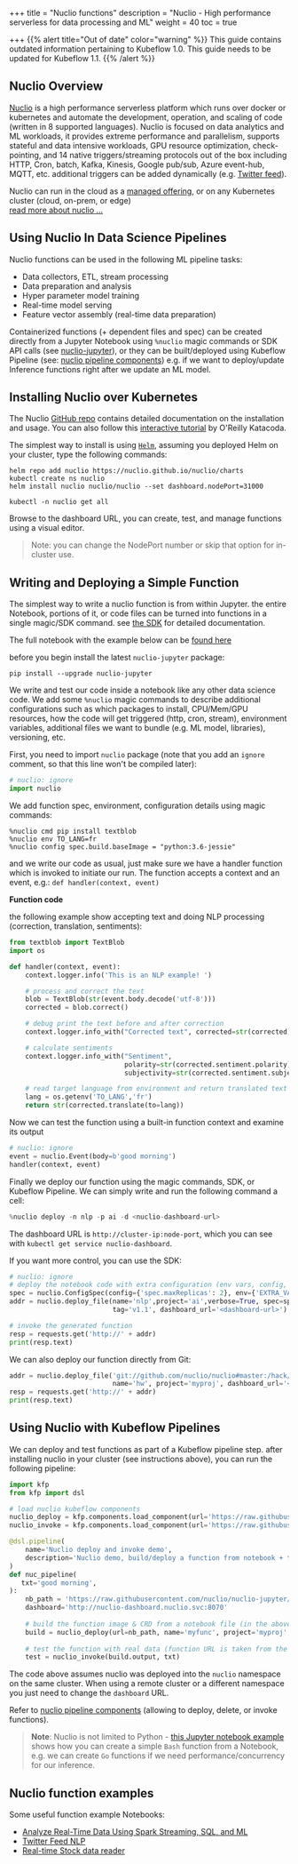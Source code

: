 +++
title = "Nuclio functions"
description = "Nuclio - High performance serverless for data processing and ML"
weight = 40
toc = true
                    
+++
{{% alert title="Out of date" color="warning" %}}
This guide contains outdated information pertaining to Kubeflow 1.0. This guide
needs to be updated for Kubeflow 1.1.
{{% /alert %}}

## Nuclio Overview

[Nuclio](https://github.com/nuclio/nuclio) is a high performance serverless platform which runs over docker or kubernetes 
and automate the development, operation, and scaling of code (written in 8 supported languages).
Nuclio is focused on data analytics and ML workloads, it provides extreme performance and parallelism, supports stateful and data intensive 
workloads, GPU resource optimization, check-pointing, and 14 native triggers/streaming protocols out of the box including HTTP, Cron, batch, Kafka, Kinesis, 
Google pub/sub, Azure event-hub, MQTT, etc. additional triggers can be added dynamically (e.g. [Twitter feed](https://github.com/v3io/tutorials/blob/master/demos/stocks/04-read-tweets.ipynb)).
  
Nuclio can run in the cloud as a [managed offering](https://www.iguazio.com/), or on any Kubernetes cluster (cloud, on-prem, or edge)<br>
[read more about nuclio ...](https://github.com/nuclio/nuclio)

## Using Nuclio In Data Science Pipelines 

Nuclio functions can be used in the following ML pipeline tasks:

- Data collectors, ETL, stream processing
- Data preparation and analysis
- Hyper parameter model training
- Real-time model serving
- Feature vector assembly (real-time data preparation)
 
Containerized functions (+ dependent files and spec) can be created directly from a Jupyter Notebook 
using `%nuclio` magic commands or SDK API calls (see [nuclio-jupyter](https://github.com/nuclio/nuclio-jupyter)), 
or they can be built/deployed using Kubeflow Pipeline (see: [nuclio pipeline components]()) 
e.g. if we want to deploy/update Inference functions right after we update an ML model. 

## Installing Nuclio over Kubernetes

The Nuclio [GitHub repo](https://github.com/nuclio/nuclio) contains detailed documentation on the installation and usage.
You can also follow this [interactive tutorial](https://www.katacoda.com/javajon/courses/kubernetes-serverless/nuclio) by O'Reilly Katacoda.

The simplest way to install is using [`Helm`](https://helm.sh/docs/intro/install/), assuming you deployed Helm on your cluster, type the following commands:

```
helm repo add nuclio https://nuclio.github.io/nuclio/charts
kubectl create ns nuclio
helm install nuclio nuclio/nuclio --set dashboard.nodePort=31000

kubectl -n nuclio get all
```

Browse to the dashboard URL, you can create, test, and manage functions using a visual editor.

> Note: you can change the NodePort number or skip that option for in-cluster use.

## Writing and Deploying a Simple Function 

The simplest way to write a nuclio function is from within Jupyter.
the entire Notebook, portions of it, or code files can be turned into functions in a single magic/SDK command.
see [the SDK](https://github.com/nuclio/nuclio-jupyter) for detailed documentation. 

The full notebook with the example below can be [found here](https://github.com/nuclio/nuclio-jupyter/blob/master/docs/nlp-example.ipynb)

before you begin install the latest `nuclio-jupyter` package:

    pip install --upgrade nuclio-jupyter

We write and test our code inside a notebook like any other data science code.
We add some `%nuclio` magic commands to describe additional configurations such as which packages to install, 
CPU/Mem/GPU resources, how the code will get triggered (http, cron, stream), environment variables, 
additional files we want to bundle (e.g. ML model, libraries), versioning, etc.

First, you need to import `nuclio` package (note that you add an `ignore` comment, so that this line won't be compiled later):

```python
# nuclio: ignore
import nuclio
```

We add function spec, environment, configuration details using magic commands:

```
%nuclio cmd pip install textblob
%nuclio env TO_LANG=fr
%nuclio config spec.build.baseImage = "python:3.6-jessie"
```

and we write our code as usual, just make sure we have a handler function which 
is invoked to initiate our run. The function accepts a context and an event, e.g.:
 `def handler(context, event)`
 
**Function code**

the following example show accepting text and doing NLP processing (correction, translation, sentiments):

```python
from textblob import TextBlob
import os

def handler(context, event):
    context.logger.info('This is an NLP example! ')

    # process and correct the text
    blob = TextBlob(str(event.body.decode('utf-8')))
    corrected = blob.correct()

    # debug print the text before and after correction
    context.logger.info_with("Corrected text", corrected=str(corrected), orig=str(blob))

    # calculate sentiments
    context.logger.info_with("Sentiment",
                             polarity=str(corrected.sentiment.polarity),
                             subjectivity=str(corrected.sentiment.subjectivity))

    # read target language from environment and return translated text
    lang = os.getenv('TO_LANG','fr')
    return str(corrected.translate(to=lang))
```

Now we can test the function using a built-in function context and examine its output  

```python
# nuclio: ignore
event = nuclio.Event(body=b'good morning')
handler(context, event)
```

Finally we deploy our function using the magic commands, SDK, or Kubeflow Pipeline.
We can simply write and run the following command a cell:

```python
%nuclio deploy -n nlp -p ai -d <nuclio-dashboard-url>
```

The dashboard URL is `http://cluster-ip:node-port`, which you can see with `kubectl get service nuclio-dashboard`.

If you want more control, you can use the SDK:

```python
# nuclio: ignore
# deploy the notebook code with extra configuration (env vars, config, etc.)
spec = nuclio.ConfigSpec(config={'spec.maxReplicas': 2}, env={'EXTRA_VAR': 'something'})
addr = nuclio.deploy_file(name='nlp',project='ai',verbose=True, spec=spec, 
                          tag='v1.1', dashboard_url='<dashboard-url>')

# invoke the generated function 
resp = requests.get('http://' + addr)
print(resp.text)
``` 

We can also deploy our function directly from Git:

```python
addr = nuclio.deploy_file('git://github.com/nuclio/nuclio#master:/hack/examples/python/helloworld',
                          name='hw', project='myproj', dashboard_url='<dashboard-url>')
resp = requests.get('http://' + addr)
print(resp.text)
```

## Using Nuclio with Kubeflow Pipelines

We can deploy and test functions as part of a Kubeflow pipeline step.
after installing nuclio in your cluster (see instructions above), you can run the following pipeline:

```python
import kfp
from kfp import dsl

# load nuclio kubeflow components
nuclio_deploy = kfp.components.load_component(url='https://raw.githubusercontent.com/kubeflow/pipelines/master/components/nuclio/deploy/component.yaml')
nuclio_invoke = kfp.components.load_component(url='https://raw.githubusercontent.com/kubeflow/pipelines/master/components/nuclio/invoker/component.yaml')

@dsl.pipeline(
    name='Nuclio deploy and invoke demo',
    description='Nuclio demo, build/deploy a function from notebook + test the function rest endpoint'
)
def nuc_pipeline(
   txt='good morning',
):
    nb_path = 'https://raw.githubusercontent.com/nuclio/nuclio-jupyter/master/docs/nlp-example.ipynb'
    dashboard='http://nuclio-dashboard.nuclio.svc:8070'
    
    # build the function image & CRD from a notebook file (in the above URL)
    build = nuclio_deploy(url=nb_path, name='myfunc', project='myproj', tag='0.11', dashboard=dashboard)
    
    # test the function with real data (function URL is taken from the build output)
    test = nuclio_invoke(build.output, txt)
```

The code above assumes nuclio was deployed into the `nuclio` namespace on the same cluster. When using a remote cluster or a different namespace you just need to change the `dashboard` URL.

Refer to [nuclio pipeline components](https://github.com/kubeflow/pipelines/tree/master/components/nuclio) (allowing to deploy, delete, or invoke functions).

> **Note**: Nuclio is not limited to Python - [this Jupyter notebook example](https://github.com/nuclio/nuclio-jupyter/blob/master/docs/nuclio_bash.ipynb) shows how you can create a simple `Bash` function from a Notebook, e.g. we can create `Go` functions if we need performance/concurrency for our inference. 

## Nuclio function examples

Some useful function example Notebooks:

- [Analyze Real-Time Data Using Spark Streaming, SQL, and ML](https://github.com/v3io/tutorials/blob/master/demos/stocks/02-explore.ipynb)
- [Twitter Feed NLP](https://github.com/v3io/tutorials/blob/master/demos/stocks/04-read-tweets.ipynb)
- [Real-time Stock data reader](https://github.com/v3io/tutorials/blob/master/demos/stocks/03-read-stocks.ipynb)

